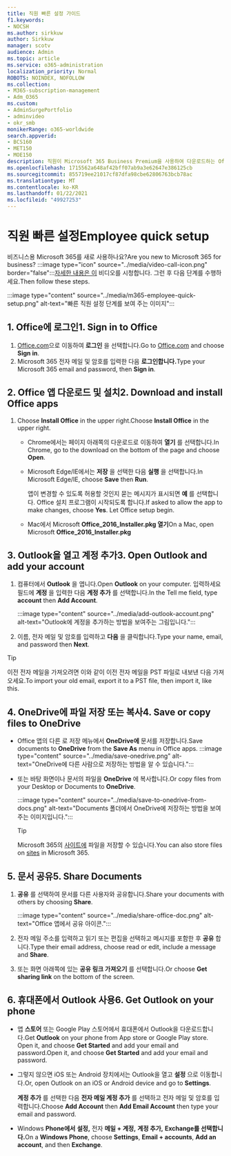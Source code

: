```yaml
---
title: 직원 빠른 설정 가이드
f1.keywords:
- NOCSH
ms.author: sirkkuw
author: Sirkkuw
manager: scotv
audience: Admin
ms.topic: article
ms.service: o365-administration
localization_priority: Normal
ROBOTS: NOINDEX, NOFOLLOW
ms.collection:
- M365-subscription-management
- Adm_O365
ms.custom:
- AdminSurgePortfolio
- adminvideo
- okr_smb
monikerRange: o365-worldwide
search.appverid:
- BCS160
- MET150
- MOE150
description: 직원이 Microsoft 365 Business Premium을 사용하여 다운로드하는 Office 앱을 설정하는 방법을 배우는 데 도움을 줄 수 있습니다.
ms.openlocfilehash: 1715562a648af42bff07ab9a3e62647e386125cb
ms.sourcegitcommit: 855719ee21017cf87dfa98cbe62806763bcb78ac
ms.translationtype: MT
ms.contentlocale: ko-KR
ms.lasthandoff: 01/22/2021
ms.locfileid: "49927253"
---
```

# <a name="employee-quick-setup"></a><span data-ttu-id="64414-103">직원 빠른 설정</span><span class="sxs-lookup"><span data-stu-id="64414-103">Employee quick setup</span></span>

<span data-ttu-id="64414-104">비즈니스용 Microsoft 365를 새로 사용하나요?</span><span class="sxs-lookup"><span data-stu-id="64414-104">Are you new to Microsoft 365 for business?</span></span> :::image type="icon" source="../media/video-call-icon.png" border="false":::[자세한 내용은 이](https://support.microsoft.com/office/d6466f0d-5d13-464a-adcb-00906ae87029) 비디오를 시청합니다. <span data-ttu-id="64414-106">그런 후 다음 단계를 수행하세요.</span><span class="sxs-lookup"><span data-stu-id="64414-106">Then follow these steps.</span></span>

:::image type="content" source="../media/m365-employee-quick-setup.png" alt-text="빠른 직원 설정 단계를 보여 주는 이미지":::

## <a name="1-sign-in-to-office"></a><span data-ttu-id="64414-108">1. Office에 로그인</span><span class="sxs-lookup"><span data-stu-id="64414-108">1. Sign in to Office</span></span>

1. <span data-ttu-id="64414-109">[Office.com](https://office.com)으로 이동하여 **로그인** 을 선택합니다.</span><span class="sxs-lookup"><span data-stu-id="64414-109">Go to [Office.com](https://office.com) and choose **Sign in**.</span></span>
1. <span data-ttu-id="64414-110">Microsoft 365 전자 메일 및 암호를 입력한 다음 **로그인합니다.**</span><span class="sxs-lookup"><span data-stu-id="64414-110">Type your Microsoft 365 email and password, then **Sign in**.</span></span>

## <a name="2-download-and-install-office-apps"></a><span data-ttu-id="64414-111">2. Office 앱 다운로드 및 설치</span><span class="sxs-lookup"><span data-stu-id="64414-111">2. Download and install Office apps</span></span>

1. <span data-ttu-id="64414-112">Choose **Install Office** in the upper right.</span><span class="sxs-lookup"><span data-stu-id="64414-112">Choose **Install Office** in the upper right.</span></span>
    - <span data-ttu-id="64414-113">Chrome에서는 페이지 아래쪽의 다운로드로 이동하여 **열기** 를 선택합니다.</span><span class="sxs-lookup"><span data-stu-id="64414-113">In Chrome, go to the download on the bottom of the page and choose **Open**.</span></span>
    - <span data-ttu-id="64414-114">Microsoft Edge/IE에서는 **저장** 을 선택한 다음 **실행** 을 선택합니다.</span><span class="sxs-lookup"><span data-stu-id="64414-114">In Microsoft Edge/IE, choose **Save** then **Run**.</span></span>
    
        <span data-ttu-id="64414-p102">앱이 변경할 수 있도록 허용할 것인지 묻는 메시지가 표시되면 **예** 를 선택합니다. Office 설치 프로그램이 시작되도록 합니다.</span><span class="sxs-lookup"><span data-stu-id="64414-p102">If asked to allow the app to make changes, choose **Yes**. Let Office setup begin.</span></span>
    - <span data-ttu-id="64414-117">Mac에서 Microsoft **Office_2016_Installer.pkg 열기**</span><span class="sxs-lookup"><span data-stu-id="64414-117">On a Mac, open Microsoft **Office_2016_Installer.pkg**</span></span>

## <a name="3-open-outlook-and-add-your-account"></a><span data-ttu-id="64414-118">3. Outlook을 열고 계정 추가</span><span class="sxs-lookup"><span data-stu-id="64414-118">3. Open Outlook and add your account</span></span>

1. <span data-ttu-id="64414-119">컴퓨터에서 **Outlook** 을 엽니다.</span><span class="sxs-lookup"><span data-stu-id="64414-119">Open **Outlook** on your computer.</span></span> <span data-ttu-id="64414-120">입력하세요 필드에 **계정** 을 입력한 다음 **계정 추가** 를 선택합니다.</span><span class="sxs-lookup"><span data-stu-id="64414-120">In the Tell me field, type **account** then **Add Account**.</span></span>

    :::image type="content" source="../media/add-outlook-account.png" alt-text="Outlook에 계정을 추가하는 방법을 보여주는 그림입니다.":::

1. <span data-ttu-id="64414-122">이름, 전자 메일 및 암호를 입력하고 **다음** 을 클릭합니다.</span><span class="sxs-lookup"><span data-stu-id="64414-122">Type your name, email, and password then **Next**.</span></span>

> [!TIP]
> <span data-ttu-id="64414-123">이전 전자 메일을 가져오려면 이와 같이 이전 전자 메일을 PST 파일로 내보낸 다음 가져오세요.</span><span class="sxs-lookup"><span data-stu-id="64414-123">To import your old email, export it to a PST file, then import it, like this.</span></span>

## <a name="4-save-or-copy-files-to-onedrive"></a><span data-ttu-id="64414-124">4. OneDrive에 파일 저장 또는 복사</span><span class="sxs-lookup"><span data-stu-id="64414-124">4. Save or copy files to OneDrive</span></span>

- <span data-ttu-id="64414-125">Office 앱의 다른 로 저장  메뉴에서 **OneDrive에** 문서를 저장합니다.</span><span class="sxs-lookup"><span data-stu-id="64414-125">Save documents to **OneDrive** from the **Save As** menu in Office apps.</span></span>
    :::image type="content" source="../media/save-onedrive.png" alt-text="OneDrive에 다른 사람으로 저장하는 방법을 알 수 있습니다.":::

- <span data-ttu-id="64414-127">또는 바탕 화면이나 문서의 파일을 **OneDrive** 에 복사합니다.</span><span class="sxs-lookup"><span data-stu-id="64414-127">Or copy files from your Desktop or Documents to **OneDrive**.</span></span>

    :::image type="content" source="../media/save-to-onedrive-from-docs.png" alt-text="Documents 폴더에서 OneDrive에 저장하는 방법을 보여 주는 이미지입니다.":::

    > [!TIP]
    > <span data-ttu-id="64414-129">Microsoft 365의 [사이트에](https://support.microsoft.com/office/d18d21a0-1f9f-4f6c-ac45-d52afa0a4a2e) 파일을 저장할 수 있습니다.</span><span class="sxs-lookup"><span data-stu-id="64414-129">You can also store files on [sites](https://support.microsoft.com/office/d18d21a0-1f9f-4f6c-ac45-d52afa0a4a2e) in Microsoft 365.</span></span>

## <a name="5-share-documents"></a><span data-ttu-id="64414-130">5. 문서 공유</span><span class="sxs-lookup"><span data-stu-id="64414-130">5. Share Documents</span></span>

1. <span data-ttu-id="64414-131">**공유** 를 선택하여 문서를 다른 사용자와 공유합니다.</span><span class="sxs-lookup"><span data-stu-id="64414-131">Share your documents with others by choosing **Share**.</span></span>

    :::image type="content" source="../media/share-office-doc.png" alt-text="Office 앱에서 공유 아이콘.":::

1. <span data-ttu-id="64414-133">전자 메일 주소를 입력하고 읽기 또는 편집을 선택하고 메시지를 포함한 후 **공유** 합니다.</span><span class="sxs-lookup"><span data-stu-id="64414-133">Type their email address, choose read or edit, include a message and **Share**.</span></span>
1. <span data-ttu-id="64414-134">또는 화면 아래쪽에 있는 **공유 링크 가져오기** 를 선택합니다.</span><span class="sxs-lookup"><span data-stu-id="64414-134">Or choose **Get sharing link** on the bottom of the screen.</span></span>

## <a name="6-get-outlook-on-your-phone"></a><span data-ttu-id="64414-135">6. 휴대폰에서 Outlook 사용</span><span class="sxs-lookup"><span data-stu-id="64414-135">6. Get Outlook on your phone</span></span>

- <span data-ttu-id="64414-136">앱 **스토어** 또는 Google Play 스토어에서 휴대폰에서 Outlook을 다운로드합니다.</span><span class="sxs-lookup"><span data-stu-id="64414-136">Get **Outlook** on your phone from App store or Google Play store.</span></span> <span data-ttu-id="64414-137">Open it, and choose **Get Started** and add your email and password.</span><span class="sxs-lookup"><span data-stu-id="64414-137">Open it, and choose **Get Started** and add your email and password.</span></span>
- <span data-ttu-id="64414-138">그렇지 않으면 iOS 또는 Android 장치에서는 Outlook을 열고 **설정** 으로 이동합니다.</span><span class="sxs-lookup"><span data-stu-id="64414-138">Or, open Outlook on an iOS or Android device and go to **Settings**.</span></span>

    <span data-ttu-id="64414-139">**계정 추가** 를 선택한 다음 **전자 메일 계정 추가** 를 선택하고 전자 메일 및 암호를 입력합니다.</span><span class="sxs-lookup"><span data-stu-id="64414-139">Choose **Add Account** then **Add Email Account** then type your email and password.</span></span>
- <span data-ttu-id="64414-140">Windows **Phone에서** **설정,** 전자 **메일 + 계정,** **계정 추가,** **Exchange를 선택합니다.**</span><span class="sxs-lookup"><span data-stu-id="64414-140">On a **Windows Phone**, choose **Settings**, **Email + accounts**, **Add an account**, and then **Exchange**.</span></span>